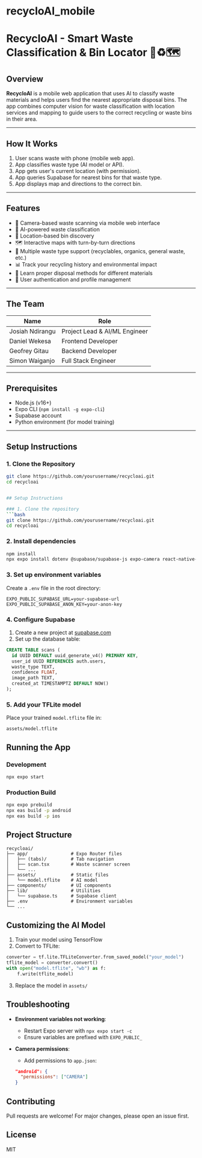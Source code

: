 # recycloAI_mobile

# RecycloAI - Smart Waste Classification & Bin Locator 🚮♻️🗺️

## Overview

**RecycloAI** is a mobile web application that uses AI to classify waste materials and helps users find the nearest appropriate disposal bins. The app combines computer vision for waste classification with location services and mapping to guide users to the correct recycling or waste bins in their area.

---

## How It Works

1. User scans waste with phone (mobile web app).
2. App classifies waste type (AI model or API).
3. App gets user's current location (with permission).
4. App queries Supabase for nearest bins for that waste type.
5. App displays map and directions to the correct bin.

---

## Features

- 📸 Camera-based waste scanning via mobile web interface  
- 🤖 AI-powered waste classification  
- 📍 Location-based bin discovery  
- 🗺️ Interactive maps with turn-by-turn directions  
- 🚮 Multiple waste type support (recyclables, organics, general waste, etc.)  
- 📊 Track your recycling history and environmental impact  
- 🌱 Learn proper disposal methods for different materials  
- 🔐 User authentication and profile management  

---

## The Team

| Name            | Role                         |
|-----------------|------------------------------|
| Josiah Ndirangu | Project Lead & AI/ML Engineer|
| Daniel Wekesa   | Frontend Developer           |
| Geofrey Gitau   | Backend Developer            |
| Simon Waiganjo  | Full Stack Engineer          |

---

## Prerequisites

- Node.js (v16+)
- Expo CLI (`npm install -g expo-cli`)
- Supabase account
- Python environment (for model training)

---

## Setup Instructions

### 1. Clone the Repository

```bash
git clone https://github.com/yourusername/recycloai.git
cd recycloai


## Setup Instructions

### 1. Clone the repository
```bash
git clone https://github.com/yourusername/recycloai.git
cd recycloai
```

### 2. Install dependencies
```bash
npm install
npx expo install dotenv @supabase/supabase-js expo-camera react-native-fast-tflite
```

### 3. Set up environment variables
Create a `.env` file in the root directory:
```env
EXPO_PUBLIC_SUPABASE_URL=your-supabase-url
EXPO_PUBLIC_SUPABASE_ANON_KEY=your-anon-key
```

### 4. Configure Supabase
1. Create a new project at [supabase.com](https://supabase.com)
2. Set up the database table:
```sql
CREATE TABLE scans (
  id UUID DEFAULT uuid_generate_v4() PRIMARY KEY,
  user_id UUID REFERENCES auth.users,
  waste_type TEXT,
  confidence FLOAT,
  image_path TEXT,
  created_at TIMESTAMPTZ DEFAULT NOW()
);
```

### 5. Add your TFLite model
Place your trained `model.tflite` file in:
```
assets/model.tflite
```

## Running the App

### Development
```bash
npx expo start
```

### Production Build
```bash
npx expo prebuild
npx eas build -p android
npx eas build -p ios
```

## Project Structure
```
recycloai/
├── app/                # Expo Router files
│   ├── (tabs)/         # Tab navigation
│   ├── scan.tsx        # Waste scanner screen
│   └── ...
├── assets/             # Static files
│   └── model.tflite    # AI model
├── components/         # UI components
├── lib/                # Utilities
│   └── supabase.ts     # Supabase client
├── .env                # Environment variables
└── ...
```

## Customizing the AI Model
1. Train your model using TensorFlow
2. Convert to TFLite:
```python
converter = tf.lite.TFLiteConverter.from_saved_model("your_model")
tflite_model = converter.convert()
with open("model.tflite", "wb") as f:
    f.write(tflite_model)
```
3. Replace the model in `assets/`

## Troubleshooting
- **Environment variables not working**: 
  - Restart Expo server with `npx expo start -c`
  - Ensure variables are prefixed with `EXPO_PUBLIC_`
  
- **Camera permissions**: 
  - Add permissions to `app.json`:
  ```json
  "android": {
    "permissions": ["CAMERA"]
  }
  ```

## Contributing
Pull requests are welcome! For major changes, please open an issue first.

## License
MIT
